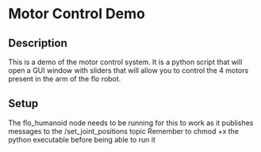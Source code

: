 # Motor Control Demo

## Description
This is a demo of the motor control system. It is a python script that will open a GUI window with sliders that will allow you to control the 4 motors present in the arm of the flo robot. 

## Setup
The flo_humanoid node needs to be running for this to work as it publishes messages to the /set_joint_positions topic
Remember to chmod +x the python executable before being able to run it